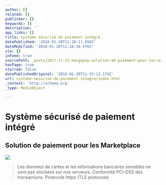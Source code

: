```yaml
---
author: []
related: []
publisher: {}
keywords: []
description: ''
app_links: []
title: Système sécurisé de paiement intégré
datePublished: '2018-01-20T11:28:11.956Z'
dateModified: '2018-01-20T11:28:10.976Z'
via: {}
inFeed: true
sourcePath: _posts/2017-11-12-mangopay-solution-de-paiement-pour-les-marketplaces-acce.md
hasPage: true
starred: false
datePublishedOriginal: '2018-01-20T11:15:12.174Z'
url: systeme-securise-de-paiement-integre/index.html
_context: 'http://schema.org'
_type: MediaObject

---
```

# Système sécurisé de paiement intégré

## Solution de paiement pour les Marketplace
![](https://the-grid-user-content.s3-us-west-2.amazonaws.com/5fc19573-d724-41ba-9f0a-bb64619c5a24.png)

> Les données de cartes et les informations bancaires sensibles ne sont pas stockées sur nos serveurs. Conformité PCI-DSS des transactions. Protocole https (TLS protocole)